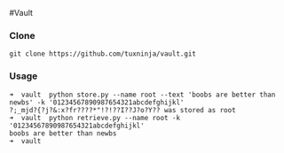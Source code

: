 #Vault

### Clone
	git clone https://github.com/tuxninja/vault.git

### Usage 

	➜  vault  python store.py --name root --text 'boobs are better than newbs' -k '01234567890987654321abcdefghijkl'
	?;_mjd?{?j?&:x?fr????*"!?!??I??J?o?Y?? was stored as root
	➜  vault  python retrieve.py --name root -k '01234567890987654321abcdefghijkl'
	boobs are better than newbs
	➜  vault  
